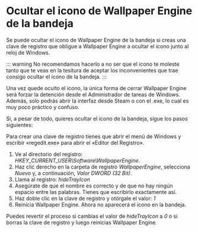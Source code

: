 # Ocultar el icono de Wallpaper Engine de la bandeja

Se puede ocultar el icono de Wallpaper Engine de la bandeja si creas una clave de registro que obligue a Wallpaper Engine a ocultar el icono junto al reloj de Windows.

::: warning
No recomendamos hacerlo a no ser que el icono te moleste tanto que te veas en la tesitura de aceptar los inconvenientes que trae consigo ocultar el icono de la bandeja.
:::

Una vez quede oculto el icono, la única forma de cerrar Wallpaper Engine será forzar la detención desde el Administrador de tareas de Windows. Además, solo podrás abrir la interfaz desde Steam o con el .exe, lo cual es muy poco práctico y confuso.

Si, a pesar de todo, quieres ocultar el icono de la bandeja, sigue los pasos siguientes:

Para crear una clave de registro tienes que abrir el menú de Windows y escribir «regedit.exe» para abrir el «Editor del Registro».

1. Ve al directorio del registro: *HKEY_CURRENT_USER\Software\WallpaperEngine*.
2. Haz clic derecho en la carpeta de registro *WallpaperEngine*, selecciona *Nuevo* y, a continuación, *Valor DWORD (32 Bit)*.
3. Llama al registro: *hideTrayIcon*
4. Asegúrate de que el nombre es correcto y de que no hay ningún espacio entre las palabras. Tienes que escribirlo exactamente así.
5. Haz doble clic en la clave de registro y otórgale el valor: *1*
6. Reinicia Wallpaper Engine. Ahora no aparecerá el icono en la bandeja.

Puedes revertir el proceso si cambias el valor de *hideTrayIcon* a *0* o si borras la clave de registro y luego reinicias Wallpaper Engine. 
